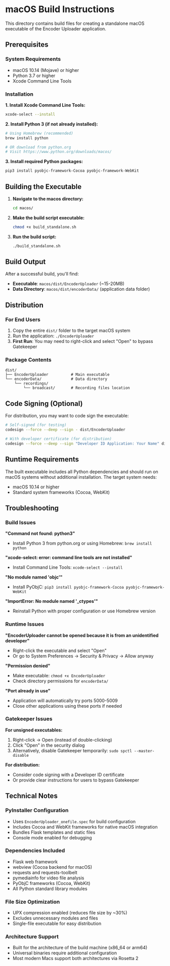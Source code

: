 # macOS Build Instructions

This directory contains build files for creating a standalone macOS executable of the Encoder Uploader application.

## Prerequisites

### System Requirements
- macOS 10.14 (Mojave) or higher
- Python 3.7 or higher
- Xcode Command Line Tools

### Installation

**1. Install Xcode Command Line Tools:**
```bash
xcode-select --install
```

**2. Install Python 3 (if not already installed):**
```bash
# Using Homebrew (recommended)
brew install python

# OR download from python.org
# Visit https://www.python.org/downloads/macos/
```

**3. Install required Python packages:**
```bash
pip3 install pyobjc-framework-Cocoa pyobjc-framework-WebKit
```

## Building the Executable

1. **Navigate to the macos directory:**
   ```bash
   cd macos/
   ```

2. **Make the build script executable:**
   ```bash
   chmod +x build_standalone.sh
   ```

3. **Run the build script:**
   ```bash
   ./build_standalone.sh
   ```

## Build Output

After a successful build, you'll find:

- **Executable**: `macos/dist/EncoderUploader` (~15-20MB)
- **Data Directory**: `macos/dist/encoderData/` (application data folder)

## Distribution

### For End Users
1. Copy the entire `dist/` folder to the target macOS system
2. Run the application: `./EncoderUploader`
3. **First Run**: You may need to right-click and select "Open" to bypass Gatekeeper

### Package Contents
```
dist/
├── EncoderUploader          # Main executable
└── encoderData/             # Data directory
    └── recordings/
        └── broadcast/       # Recording files location
```

## Code Signing (Optional)

For distribution, you may want to code sign the executable:

```bash
# Self-signed (for testing)
codesign --force --deep --sign - dist/EncoderUploader

# With developer certificate (for distribution)
codesign --force --deep --sign "Developer ID Application: Your Name" dist/EncoderUploader
```

## Runtime Requirements

The built executable includes all Python dependencies and should run on macOS systems without additional installation. The target system needs:

- macOS 10.14 or higher
- Standard system frameworks (Cocoa, WebKit)

## Troubleshooting

### Build Issues

**"Command not found: python3"**
- Install Python 3 from python.org or using Homebrew: `brew install python`

**"xcode-select: error: command line tools are not installed"**
- Install Command Line Tools: `xcode-select --install`

**"No module named 'objc'"**
- Install PyObjC: `pip3 install pyobjc-framework-Cocoa pyobjc-framework-WebKit`

**"ImportError: No module named '_ctypes'"**
- Reinstall Python with proper configuration or use Homebrew version

### Runtime Issues

**"EncoderUploader cannot be opened because it is from an unidentified developer"**
- Right-click the executable and select "Open"
- Or go to System Preferences → Security & Privacy → Allow anyway

**"Permission denied"**
- Make executable: `chmod +x EncoderUploader`
- Check directory permissions for `encoderData/`

**"Port already in use"**
- Application will automatically try ports 5000-5009
- Close other applications using these ports if needed

### Gatekeeper Issues

**For unsigned executables:**
1. Right-click → Open (instead of double-clicking)
2. Click "Open" in the security dialog
3. Alternatively, disable Gatekeeper temporarily: `sudo spctl --master-disable`

**For distribution:**
- Consider code signing with a Developer ID certificate
- Or provide clear instructions for users to bypass Gatekeeper

## Technical Notes

### PyInstaller Configuration
- Uses `EncoderUploader_onefile.spec` for build configuration
- Includes Cocoa and WebKit frameworks for native macOS integration
- Bundles Flask templates and static files
- Console mode enabled for debugging

### Dependencies Included
- Flask web framework
- webview (Cocoa backend for macOS)
- requests and requests-toolbelt
- pymediainfo for video file analysis
- PyObjC frameworks (Cocoa, WebKit)
- All Python standard library modules

### File Size Optimization
- UPX compression enabled (reduces file size by ~30%)
- Excludes unnecessary modules and files
- Single-file executable for easy distribution

### Architecture Support
- Built for the architecture of the build machine (x86_64 or arm64)
- Universal binaries require additional configuration
- Most modern Macs support both architectures via Rosetta 2
